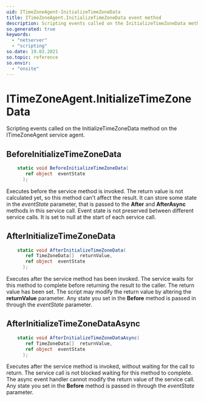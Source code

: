 ```yaml
---
uid: ITimeZoneAgent-InitializeTimeZoneData
title: ITimeZoneAgent.InitializeTimeZoneData event method
description: Scripting events called on the InitializeTimeZoneData method on the ITimeZoneAgent service agent.
so.generated: true
keywords:
  - "netserver"
  - "scripting"
so.date: 19.03.2021
so.topic: reference
so.envir:
  - "onsite"
---
```

# ITimeZoneAgent.InitializeTimeZoneData

Scripting events called on the <see cref='M:SuperOffice.CRM.Services.ITimeZoneAgent.InitializeTimeZoneData'>InitializeTimeZoneData</see> method on the <see cref='ITimeZoneAgent'>ITimeZoneAgent</see>  service agent.

## BeforeInitializeTimeZoneData
```cs
    static void BeforeInitializeTimeZoneData(
       ref object  eventState
      );
```
Executes before the service method is invoked.
The return value is not calculated yet, so this method can't affect the result.
It can store some state in the *eventState* parameter, that is passed to the **After** and **AfterAsync** methods in this service call.
Event state is not preserved between different service calls. It is set to null at the start of each service call.
## AfterInitializeTimeZoneData
```cs
    static void AfterInitializeTimeZoneData(
       ref TimeZoneData[]  returnValue,
       ref object  eventState
      );
```
Executes after the service method has been invoked. The service waits for this method to complete before returning the result to the caller.
The return value has been set. The script may modify the return value by altering the **returnValue** parameter.
Any state you set in the **Before** method is passed in through the *eventState* parameter.
## AfterInitializeTimeZoneDataAsync
```cs
    static void AfterInitializeTimeZoneDataAsync(
       ref TimeZoneData[]  returnValue,
       ref object  eventState
      );
```
Executes after the service method is invoked, without waiting for the call to return.
The service call is not blocked waiting for this method to complete.
The async event handler cannot modify the return value of the service call.
Any state you set in the **Before** method is passed in through the *eventState* parameter.

